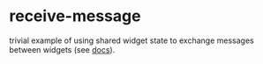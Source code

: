 # receive-message

trivial example of using shared widget state to exchange messages between widgets (see [docs](https://developers.arcgis.com/experience-builder/guide/widget-communication/)).
